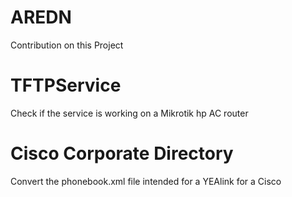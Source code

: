 # AREDN
Contribution on this Project

# TFTPService
Check if the service is working on a Mikrotik hp AC router

# Cisco Corporate Directory
Convert the phonebook.xml file intended for a YEAlink for a Cisco
